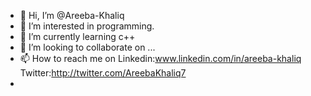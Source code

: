 - 👋 Hi, I’m @Areeba-Khaliq
- 👀 I’m interested in programming.
- 🌱 I’m currently learning c++
- 💞️ I’m looking to collaborate on ...
- 📫 How to reach me on Linkedin:www.linkedin.com/in/areeba-khaliq Twitter:http://twitter.com/AreebaKhaliq7
- 


<!---
Areeba-Khaliq/Areeba-Khaliq is a ✨ special ✨ repository because its `README.md` (this file) appears on your GitHub profile.
You can click the Preview link to take a look at your changes.
--->

